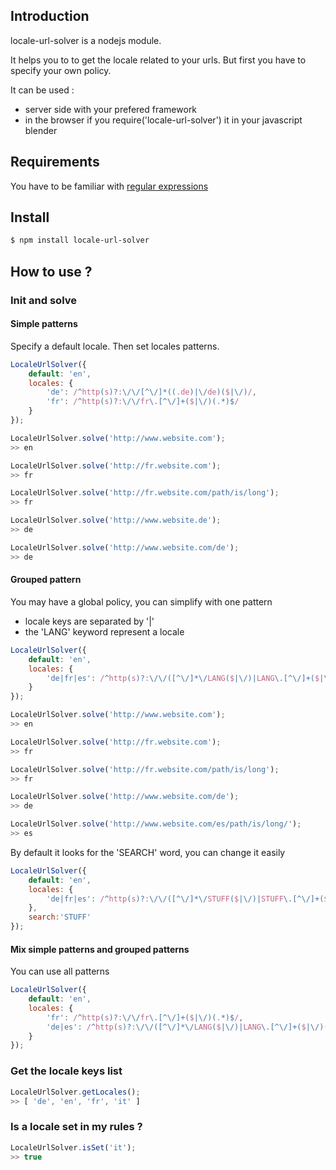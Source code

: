 
## Introduction

locale-url-solver is a nodejs module.

It helps you to to get the locale related to your urls.
But first you have to specify your own policy. 

It can be used :
- server side with your prefered framework
- in the browser if you require('locale-url-solver') it in your javascript blender

## Requirements

You have to be familiar with [regular expressions](https://en.wikipedia.org/wiki/Regular_expression)

## Install

```bash
$ npm install locale-url-solver
```

## How to use ?

### Init and solve

#### Simple patterns

Specify a default locale. 
Then set locales patterns.

```javascript
LocaleUrlSolver({
    default: 'en',
    locales: {
        'de': /^http(s)?:\/\/[^\/]*((.de)|\/de)($|\/)/,
        'fr': /^http(s)?:\/\/fr\.[^\/]+($|\/)(.*)$/
    }
});

LocaleUrlSolver.solve('http://www.website.com');
>> en

LocaleUrlSolver.solve('http://fr.website.com');
>> fr

LocaleUrlSolver.solve('http://fr.website.com/path/is/long');
>> fr

LocaleUrlSolver.solve('http://www.website.de');
>> de

LocaleUrlSolver.solve('http://www.website.com/de');
>> de
```

#### Grouped pattern

You may have a global policy, you can simplify with one pattern
- locale keys are separated by '|' 
- the 'LANG' keyword represent a locale

```javascript
LocaleUrlSolver({
    default: 'en',
    locales: {
        'de|fr|es': /^http(s)?:\/\/([^\/]*\/LANG($|\/)|LANG\.[^\/]+($|\/)(.*)$)/
    }
});

LocaleUrlSolver.solve('http://www.website.com');
>> en

LocaleUrlSolver.solve('http://fr.website.com');
>> fr

LocaleUrlSolver.solve('http://fr.website.com/path/is/long');
>> fr

LocaleUrlSolver.solve('http://www.website.com/de');
>> de

LocaleUrlSolver.solve('http://www.website.com/es/path/is/long/');
>> es
```

By default it looks for the 'SEARCH' word, you can change it easily

```javascript
LocaleUrlSolver({
    default: 'en',
    locales: {
        'de|fr|es': /^http(s)?:\/\/([^\/]*\/STUFF($|\/)|STUFF\.[^\/]+($|\/)(.*)$)/
    },
    search:'STUFF'
});
```

#### Mix simple patterns and grouped patterns

You can use all patterns

```javascript
LocaleUrlSolver({
    default: 'en',
    locales: {
        'fr': /^http(s)?:\/\/fr\.[^\/]+($|\/)(.*)$/,
        'de|es': /^http(s)?:\/\/([^\/]*\/LANG($|\/)|LANG\.[^\/]+($|\/)(.*)$)/
    }
});
```

### Get the locale keys list

```javascript
LocaleUrlSolver.getLocales();
>> [ 'de', 'en', 'fr', 'it' ]
```

### Is a locale set in my rules ?

```javascript
LocaleUrlSolver.isSet('it');
>> true
```